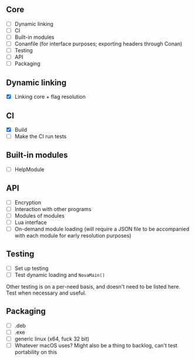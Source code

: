 ## Core

* [ ] Dynamic linking
* [ ] CI
* [ ] Built-in modules
* [ ] Conanfile (for interface purposes; exporting headers through Conan)
* [ ] Testing
* [ ] API
* [ ] Packaging

## Dynamic linking
* [x] Linking core + flag resolution

## CI
* [x] Build
* [ ] Make the CI run tests

## Built-in modules
* [ ] HelpModule

## API
* [ ] Encryption
* [ ] Interaction with other programs
* [ ] Modules of modules
* [ ] Lua interface
* [ ] On-demand module loading (will require a JSON file to be accompanied with each module for early resolution purposes)

## Testing
* [ ] Set up testing
* [ ] Test dynamic loading and `NovaMain()`

Other testing is on a per-need basis, and doesn't need to be listed here. Test when necessary and useful.

## Packaging
* [ ] .deb
* [ ] .exe
* [ ] generic linux (x64, fuck 32 bit)
* [ ] Whatever macOS uses? Might also be a thing to backlog, can't test portability on this
